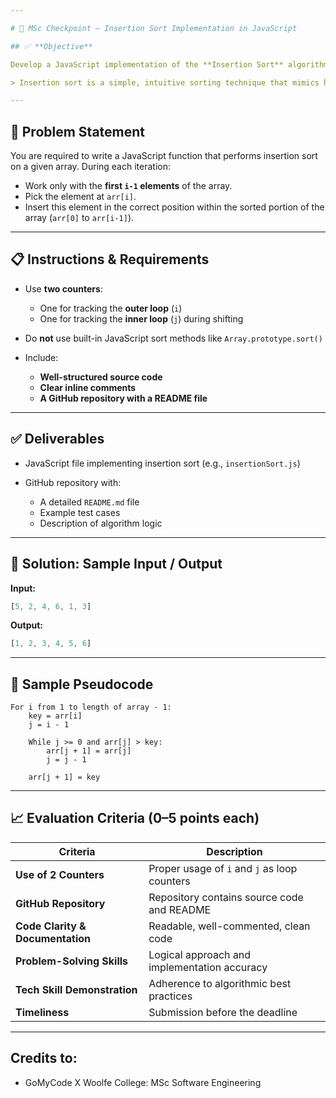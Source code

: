 ```yaml
---

# 📌 MSc Checkpoint – Insertion Sort Implementation in JavaScript

## ✅ **Objective**

Develop a JavaScript implementation of the **Insertion Sort** algorithm.

> Insertion sort is a simple, intuitive sorting technique that mimics how we sort playing cards. At each iteration, the algorithm picks the current element and inserts it into the correct position within the sorted portion of the array (i.e., from index `0` to `i-1`).

---
```


## 🧠 **Problem Statement**

You are required to write a JavaScript function that performs insertion sort on a given array. During each iteration:

* Work only with the **first `i-1` elements** of the array.
* Pick the element at `arr[i]`.
* Insert this element in the correct position within the sorted portion of the array (`arr[0]` to `arr[i-1]`).

---

## 📋 **Instructions & Requirements**

* Use **two counters**:

  * One for tracking the **outer loop** (`i`)
  * One for tracking the **inner loop** (`j`) during shifting
* Do **not** use built-in JavaScript sort methods like `Array.prototype.sort()`
* Include:

  * **Well-structured source code**
  * **Clear inline comments**
  * **A GitHub repository with a README file**

---

## ✅ **Deliverables**

* JavaScript file implementing insertion sort (e.g., `insertionSort.js`)
* GitHub repository with:

  * A detailed `README.md` file
  * Example test cases
  * Description of algorithm logic

---

## 🧪 **Solution: Sample Input / Output**

**Input:**

```js
[5, 2, 4, 6, 1, 3]
```

**Output:**

```js
[1, 2, 3, 4, 5, 6]
```

---

## 🔁 **Sample Pseudocode**

```plaintext
For i from 1 to length of array - 1:
    key = arr[i]
    j = i - 1

    While j >= 0 and arr[j] > key:
        arr[j + 1] = arr[j]
        j = j - 1

    arr[j + 1] = key
```

---

## 📈 **Evaluation Criteria (0–5 points each)**

| Criteria                         | Description                                  |
| -------------------------------- | -------------------------------------------- |
| **Use of 2 Counters**            | Proper usage of `i` and `j` as loop counters |
| **GitHub Repository**            | Repository contains source code and README   |
| **Code Clarity & Documentation** | Readable, well-commented, clean code         |
| **Problem-Solving Skills**       | Logical approach and implementation accuracy |
| **Tech Skill Demonstration**     | Adherence to algorithmic best practices      |
| **Timeliness**                   | Submission before the deadline               |


---
## Credits to:

* GoMyCode X Woolfe College: MSc Software Engineering
